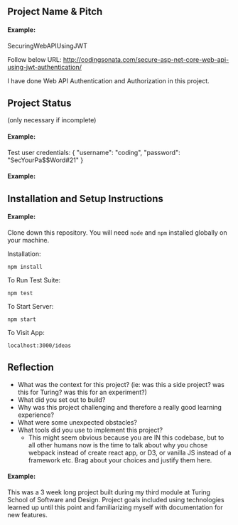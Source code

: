## Project Name & Pitch

#### Example:


SecuringWebAPIUsingJWT
 
Follow below URL: 
http://codingsonata.com/secure-asp-net-core-web-api-using-jwt-authentication/

I have done Web API Authentication and Authorization in this project.

## Project Status
(only necessary if incomplete)

#### Example:

Test user credentials:
{
  "username": "coding",
  "password": "SecYourPa$$Word#21"
}

#### Example:   



## Installation and Setup Instructions

#### Example:  

Clone down this repository. You will need `node` and `npm` installed globally on your machine.  

Installation:

`npm install`  

To Run Test Suite:  

`npm test`  

To Start Server:

`npm start`  

To Visit App:

`localhost:3000/ideas`  

## Reflection

  - What was the context for this project? (ie: was this a side project? was this for Turing? was this for an experiment?)
  - What did you set out to build?
  - Why was this project challenging and therefore a really good learning experience?
  - What were some unexpected obstacles?
  - What tools did you use to implement this project?
      - This might seem obvious because you are IN this codebase, but to all other humans now is the time to talk about why you chose webpack instead of create react app, or D3, or vanilla JS instead of a framework etc. Brag about your choices and justify them here.  

#### Example:  

This was a 3 week long project built during my third module at Turing School of Software and Design. Project goals included using technologies learned up until this point and familiarizing myself with documentation for new features.  

